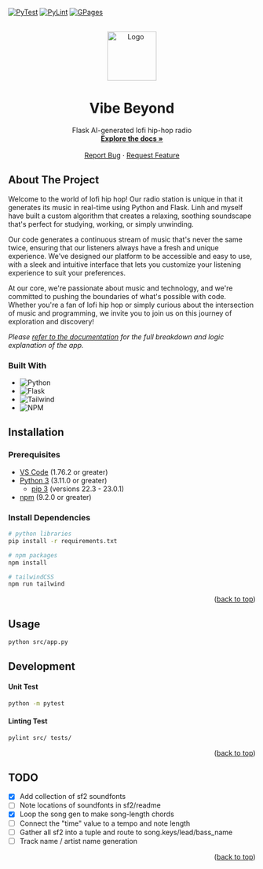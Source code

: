 <!-- PROJECT SHIELDS -->
[![PyTest][pytest]][pytest-url]
[![PyLint][pylint]][pylint-url]
[![GPages][gpages]][gpages-url]

<!-- PROJECT LOGO -->
<br />
<div align="center" id="readme-top">
  <a href="https://github.com/dariustb/vibebeyond">
    <img src="https://i1.sndcdn.com/artworks-nXTBoQMnJHSoNPbn-yX34xA-t500x500.jpg" alt="Logo" width="100" height="100">
  </a>

  <h1 align="center">Vibe Beyond</h1>

  <p align="center">
    Flask AI-generated lofi hip-hop radio
    <br />
    <a href="https://dariustb.github.io/VibeBeyond/"><strong>Explore the docs »</strong></a>
    <br />
    <br />
    <a href="https://github.com/dariustb/vibebeyond/issues">Report Bug</a>
    ·
    <a href="https://github.com/dariustb/vibebeyond/issues">Request Feature</a>
  </p>
</div>

<!-- ABOUT THE PROJECT -->
## About The Project
Welcome to the world of lofi hip hop! Our radio station is unique in that it generates its music in real-time using Python and Flask. Linh and myself have built a custom algorithm that creates a relaxing, soothing soundscape that's perfect for studying, working, or simply unwinding.

Our code generates a continuous stream of music that's never the same twice, ensuring that our listeners always have a fresh and unique experience. We've designed our platform to be accessible and easy to use, with a sleek and intuitive interface that lets you customize your listening experience to suit your preferences.

At our core, we're passionate about music and technology, and we're committed to pushing the boundaries of what's possible with code. Whether you're a fan of lofi hip hop or simply curious about the intersection of music and programming, we invite you to join us on this journey of exploration and discovery!

_Please [refer to the documentation][docs] for the full breakdown and logic explanation of the app._

### Built With
* ![Python][python.io]
* ![Flask][flask.io]
* ![Tailwind][tailwind.css]
* ![NPM][npm.io]

## Installation

### Prerequisites

* [VS Code][vscode] (1.76.2 or greater)
* [Python 3][python] (3.11.0 or greater)
  * [pip 3][python] (versions 22.3 - 23.0.1)
* [npm][npm] (9.2.0 or greater)


### Install Dependencies
```sh
# python libraries
pip install -r requirements.txt

# npm packages
npm install

# tailwindCSS
npm run tailwind
```

<p align="right">(<a href="#readme-top">back to top</a>)</p>


## Usage
```sh
python src/app.py
```
## Development
#### Unit Test
```sh
python -m pytest
```
#### Linting Test
```sh
pylint src/ tests/
```

<p align="right">(<a href="#readme-top">back to top</a>)</p>

## TODO
- [x] Add collection of sf2 soundfonts
- [ ] Note locations of soundfonts in sf2/readme
- [x] Loop the song gen to make song-length chords
- [ ] Connect the "time" value to a tempo and note length
- [ ] Gather all sf2 into a tuple and route to song.keys/lead/bass_name
- [ ] Track name / artist name generation

<p align="right">(<a href="#readme-top">back to top</a>)</p>

<!-- MARKDOWN LINKS & IMAGES -->
<!-- https://www.markdownguide.org/basic-syntax/#reference-style-links -->

[app]:  #
[docs]: https://dariustb.github.io/VibeBeyond/

<!-- Technologies -->
[vscode]:   https://code.visualstudio.com/
[node]:     https://nodejs.org/en/
[npm]:      https://docs.npmjs.com/downloading-and-installing-node-js-and-npm
[python]:   https://www.python.org/

<!-- Featured images -->
[product-screenshot]:   /docs/assets/images/wf_start.png

<!-- CI Test badges -->
[pytest]:   https://github.com/dariustb/VibeBeyond/actions/workflows/pytest.yml/badge.svg
[pylint]:   https://github.com/dariustb/VibeBeyond/actions/workflows/pylint.yml/badge.svg
[gpages]:   https://github.com/dariustb/VibeBeyond/actions/workflows/pages/pages-build-deployment/badge.svg 
[pytest-url]:   https://github.com/dariustb/VibeBeyond/actions/workflows/pytest.yml
[pylint-url]:   https://github.com/dariustb/VibeBeyond/actions/workflows/pylint.yml
[gpages-url]:   https://github.com/dariustb/VibeBeyond/actions/workflows/pages/pages-build-deployment

<!-- Markdown Badges -->
[node.js]:      https://img.shields.io/badge/node.js-6DA55F?style=for-the-badge&logo=node.js&logoColor=white
[npm.io]:       https://img.shields.io/badge/NPM-%23CB3837.svg?style=for-the-badge&logo=npm&logoColor=white
[vue.js]:       https://img.shields.io/badge/Vue.js-35495E?style=for-the-badge&logo=vuedotjs&logoColor=4FC08D
[tailwind.css]: https://img.shields.io/badge/tailwindcss-%2338B2AC.svg?style=for-the-badge&logo=tailwind-css&logoColor=white
[python.io]:    https://img.shields.io/badge/python-3670A0?style=for-the-badge&logo=python&logoColor=ffdd54
[flask.io]:     https://img.shields.io/badge/flask-%23000.svg?style=for-the-badge&logo=flask&logoColor=white
